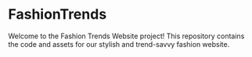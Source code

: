 # FashionTrends
Welcome to the Fashion Trends Website project! 
This repository contains the code and assets for our stylish and trend-savvy fashion website.
